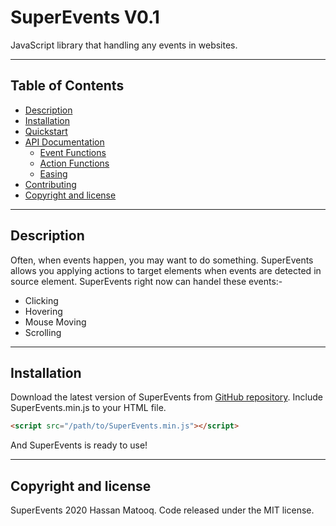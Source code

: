 
# SuperEvents V0.1
JavaScript library that handling any events in websites.

-----

## Table of Contents

- [Description](#description)
- [Installation](#installation)
- [Quickstart](#quickstart)
- [API Documentation](#api-documentation)
  - [Event Functions](#event-functions)
  - [Action Functions](#action-functions)
  - [Easing](#easing-optional)
- [Contributing](#contributing)
- [Copyright and license](#copyright-and-license)


-----

## Description
Often, when events happen, you may want to do something. SuperEvents allows you applying actions to target elements when events are detected in source element.
SuperEvents right now can handel these events:-
* Clicking
* Hovering
* Mouse Moving
* Scrolling

-----

## Installation
Download the latest version of SuperEvents from [GitHub repository](https://github.com/alzintani/SuperEvents/releases).
Include SuperEvents.min.js to your HTML file.
```HTML
<script src="/path/to/SuperEvents.min.js"></script>
```
And SuperEvents is ready to use!


-----

## Copyright and license
SuperEvents 2020 Hassan Matooq. Code released under the MIT license.

